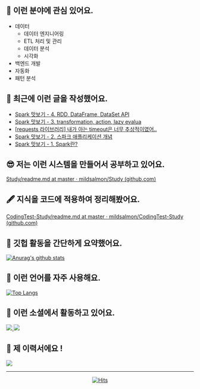 ## 📡 이런 분야에 관심 있어요.

- 데이터
    - 데이터 엔지니어링
    - ETL 처리 및 관리
    - 데이터 분석
    - 시각화
- 백엔드 개발
- 자동화
- 패턴 분석

## 📝 최근에 이런 글을 작성했어요.

<!-- BLOG-POST-LIST:START -->
- [Spark 맛보기 - 4. RDD, DataFrame, DataSet API](https://blex.me/@mildsalmon/spark-%EB%A7%9B%EB%B3%B4%EA%B8%B0-4-rdd-dataframe-dataset-api)
- [Spark 맛보기 - 3. transformation, action, lazy evalua](https://blex.me/@mildsalmon/spark-%EB%A7%9B%EB%B3%B4%EA%B8%B0-3-transformation-action-lazy-evalu)
- [[requests 라이브러리] 내가 아는 timeout은 너무 추상적이였어..](https://blex.me/@mildsalmon/requests-%EB%9D%BC%EC%9D%B4%EB%B8%8C%EB%9F%AC%EB%A6%AC-%EB%82%B4%EA%B0%80-%EC%95%84%EB%8A%94-timeout%EC%9D%80-%EB%84%88%EB%AC%B4-%EC%B6%94%EC%83%81%EC%A0%81%EC%9D%B4%EC%98%80%EC%96%B4)
- [Spark 맛보기 - 2. 스파크 애플리케이션 개념](https://blex.me/@mildsalmon/spark-%EB%A7%9B%EB%B3%B4%EA%B8%B0-2-%EC%8A%A4%ED%8C%8C%ED%81%AC-%EC%95%A0%ED%94%8C%EB%A6%AC%EC%BC%80%EC%9D%B4%EC%85%98-%EA%B0%9C%EB%85%90)
- [Spark 맛보기 - 1. Spark란?](https://blex.me/@mildsalmon/spark-%EB%A7%9B%EB%B3%B4%EA%B8%B0-spark%EB%9E%80)
<!-- BLOG-POST-LIST:END -->

## 😎 저는 이런 시스템을 만들어서 공부하고 있어요.

[Study/readme.md at master · mildsalmon/Study (github.com)](https://github.com/mildsalmon/Study/blob/master/readme.md)

## 🖋 지식을 코드에 적용하여 정리해봤어요.

[CodingTest-Study/readme.md at master · mildsalmon/CodingTest-Study (github.com)](https://github.com/mildsalmon/CodingTest-Study/blob/master/readme.md)

## 📑 깃헙 활동을 간단하게 요약했어요.

[![Anurag's github stats](https://github-readme-stats.vercel.app/api?username=mildsalmon&count_private=false&show_icons=true)](https://github.com/mildsalmon)

## 🥇 이런 언어를 자주 사용해요.

[![Top Langs](https://github-readme-stats.vercel.app/api/top-langs/?username=mildsalmon&hide=html)](https://github.com/mildsalmon)

## 🔮 이런 소셜에서 활동하고 있어요.

<p>

<a href="https://blex.me/@mildsalmon/about">
    <img src="http://img.shields.io/badge/BLOG-black?style=plastic&logo=bloglovin">
</a>

<a href="https://solved.ac/profile/mildsalmon">
    <img src="http://img.shields.io/badge/backjoon-blueviolet?style=plastic">
</a>

## 📜 제 이력서에요 !

<!-- <a href="https://mildsalmon.notion.site/c6540c28f55a4d90b4d2dcb181e15307">
    <img src="https://img.shields.io/badge/Resume-orange?style=social&logo=MailChimp">
</a>

<a href="https://mildsalmon.notion.site/c6540c28f55a4d90b4d2dcb181e15307">
    <img src="https://img.shields.io/badge/Resume-orange?style=plastic&logo=MailChimp">
</a>
    
<a href="https://mildsalmon.notion.site/c6540c28f55a4d90b4d2dcb181e15307">
    <img src="https://img.shields.io/badge/Resume-orange?style=plastic&logo=Jordan">
</a>
    
<a href="https://mildsalmon.notion.site/c6540c28f55a4d90b4d2dcb181e15307">
    <img src="https://img.shields.io/badge/Resume-orange?style=plastic&logo=GreenSock">
</a> -->
    
<a href="https://mildsalmon.notion.site/c6540c28f55a4d90b4d2dcb181e15307">
    <img src="https://img.shields.io/badge/Resume-orange?style=plastic&logo=Notion">
</a>
    

---

<p align="center">
    <a href="https://github.com/mildsalmon/">
        <img alt="Hits" src="https://hits.seeyoufarm.com/api/count/incr/badge.svg?url=https%3A%2F%2Fgithub.com%2Fmildsalmon" />
    </a>
</p>

